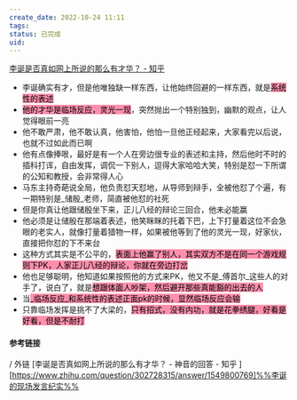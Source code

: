 ```yaml
---
create_date: 2022-10-24 11:11
tags: 
status: 已完成 
uid: 
---
```

[李诞是否真如网上所说的那么有才华？ - 知乎](https://www.zhihu.com/question/302728315/answer/2078881762)

- 李诞确实有才，但是他唯独缺一样东西，让他始终回避的一样东西，就是<mark style="background: #FF5582A6;">系统性的表述</mark>
- <mark style="background: #FF5582A6;">他的才华是临场反应，灵光一现</mark>，突然抛出一个特别独到，幽默的观点，让人觉得眼前一亮
- 他不敢严肃，他不敢认真，他害怕，他怕一旦他正经起来，大家看完以后说，也就不过如此而已啊
- 他有点像捧哏，最好是有一个人在旁边很专业的表述和主持，然后他时不时的插科打诨，自由发挥，调侃一下别人，逗得大家哈哈大笑，特别是怼一下所谓的公知和教授，会非常得人心
- 马东主持奇葩说全局，他负责怼天怼地，从导师到辩手，全被他怼了个遍，有一期特别是_储殷_老师，简直被他怼的社死
- 但是你真让他跟储殷坐下来，正儿八经的辩论三回合，他未必能赢
- 他必须是让储殷在那端着表述，他笑眯眯的托着下巴，上下打量着这位不会急眼的老实人，就像打量着猎物一样，如果被他等到了他的灵光一现，好家伙，直接把你怼的下不来台
- 这种方式其实是不公平的，<mark style="background: #FF5582A6;">表面上他赢了别人，其实双方不是在同一个游戏规则下PK，人家正儿八经的辩论，你就在旁边打岔</mark>
- 他也足够聪明，他知道如果按照他的方式来PK，他又不是_傅首尔_这些人的对手了，说白了，就是<mark style="background: #FF5582A6;">想跟体面人吵架，然后避开那些真能豁的出去的人</mark>
- 当<mark style="background: #FF5582A6;">_临场反应_和系统性的表述正面pk的时候，显然临场反应会输</mark>
- 只靠临场发挥是挑不了大梁的，<mark style="background: #FF5582A6;">只有招式，没有内功，就是花拳绣腿，好看是好看，但是不耐打</mark>


#### 参考链接
/
外链
[李诞是否真如网上所说的那么有才华？ - 神音的回答 - 知乎 ][https://www.zhihu.com/question/302728315/answer/1549800769]%%李诞的现场发言纪实%%
